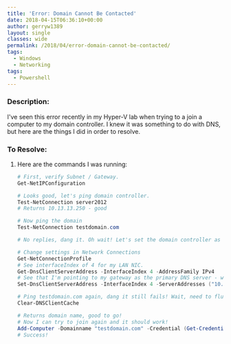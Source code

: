 ```yaml
---
title: 'Error: Domain Cannot Be Contacted'
date: 2018-04-15T06:36:10+00:00
author: gerryw1389
layout: single
classes: wide
permalink: /2018/04/error-domain-cannot-be-contacted/
tags:
  - Windows
  - Networking
tags:
  - Powershell
---
```

<!--more-->

### Description:

I've seen this error recently in my Hyper-V lab when trying to a join a computer to my domain controller. I knew it was something to do with DNS, but here are the things I did in order to resolve.

### To Resolve:

1. Here are the commands I was running:

   ```powershell
   # First, verify Subnet / Gateway.
   Get-NetIPConfiguration

   # Looks good, let's ping domain controller.
   Test-NetConnection server2012
   # Returns 10.13.13.250 - good

   # Now ping the domain
   Test-NetConnection testdomain.com

   # No replies, dang it. Oh wait! Let's set the domain controller as the primary DNS server

   # Change settings in Network Connections
   Get-NetConnectionProfile
   # See interfaceIndex of 4 for my LAN NIC.
   Get-DnsClientServerAddress -InterfaceIndex 4 -AddressFamily IPv4
   # See that I'm pointing to my gateway as the primary DNS server - wrong!
   Set-DnsClientServerAddress -InterfaceIndex 4 -ServerAddresses ("10.13.13.250","1.1.1.1")

   # Ping testdomain.com again, dang it still fails! Wait, need to flush dns!
   Clear-DNSClientCache

   # Returns domain name, good to go!
   # Now I can try to join again and it should work!
   Add-Computer -Domainname "testdomain.com" -Credential (Get-Credential) -Verbose
   # Success!
   ```

